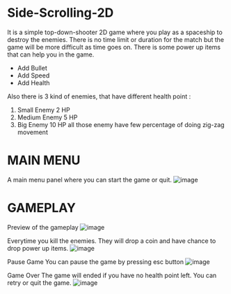 # Side-Scrolling-2D
It is a simple top-down-shooter 2D game where you play as a spaceship to destroy the enemies. 
There is no time limit or duration for the match but the game will be more difficult as time goes on.
There is some power up items that can help you in the game.
- Add Bullet
- Add Speed
- Add Health

Also there is 3 kind of enemies, that have different health point :
1. Small Enemy 2 HP
2. Medium Enemy 5 HP
3. Big Enemy 10 HP
all those enemy have few percentage of doing zig-zag movement

# MAIN MENU #
A main menu panel where you can start the game or quit.
![image](https://user-images.githubusercontent.com/81912624/213914335-1db436df-5750-461c-870c-6d297c67a94b.png)

# GAMEPLAY #
Preview of the gameplay
![image](https://user-images.githubusercontent.com/81912624/213914369-69a8f301-4e89-4e02-b90b-0c60455e08e0.png)

Everytime you kill the enemies. They will drop a coin and have chance to drop power up items.
![image](https://user-images.githubusercontent.com/81912624/213914888-a7452741-b27a-4d74-8f8d-985fd96b039f.png)

Pause Game
You can pause the game by pressing esc button
![image](https://user-images.githubusercontent.com/81912624/213915003-9af7f991-9eea-4d2d-9d51-e4c1c9b87a29.png)

Game Over
The game will ended if you have no health point left.
You can retry or quit the game.
![image](https://user-images.githubusercontent.com/81912624/213915030-82dd292d-de7c-463a-957d-54700e772feb.png)
